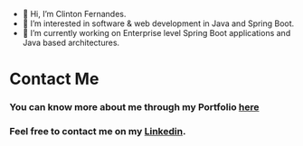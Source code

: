 - 👋 Hi, I’m Clinton Fernandes.
- 👀 I’m interested in software & web development in Java and Spring Boot.
- 🌱 I’m currently working on Enterprise level Spring Boot applications and Java based architectures.

# Contact Me
### You can know more about me through my **Portfolio** [here](https://vocal-fenglisu-b636f8.netlify.app/)
### Feel free to contact me on my [Linkedin](https://www.linkedin.com/in/clinton-fernandes-45932915a/).  

<!---
clinton1719/clinton1719 is a ✨ special ✨ repository because its `README.md` (this file) appears on your GitHub profile.
You can click the Preview link to take a look at your changes.
--->

